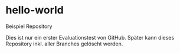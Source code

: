 # hello-world
Beispiel Repository

Dies ist nur ein erster Evaluationstest von GitHub.
Später kann dieses Repository inkl. aller Branches gelöscht werden.
